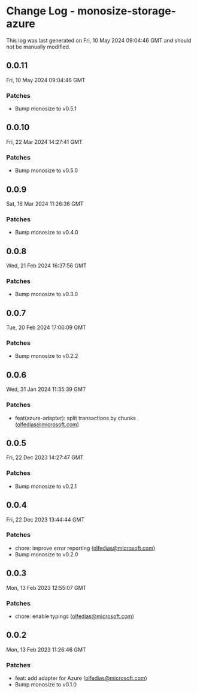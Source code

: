 # Change Log - monosize-storage-azure

This log was last generated on Fri, 10 May 2024 09:04:46 GMT and should not be manually modified.

<!-- Start content -->

## 0.0.11

Fri, 10 May 2024 09:04:46 GMT

### Patches

- Bump monosize to v0.5.1

## 0.0.10

Fri, 22 Mar 2024 14:27:41 GMT

### Patches

- Bump monosize to v0.5.0

## 0.0.9

Sat, 16 Mar 2024 11:26:36 GMT

### Patches

- Bump monosize to v0.4.0

## 0.0.8

Wed, 21 Feb 2024 16:37:56 GMT

### Patches

- Bump monosize to v0.3.0

## 0.0.7

Tue, 20 Feb 2024 17:06:09 GMT

### Patches

- Bump monosize to v0.2.2

## 0.0.6

Wed, 31 Jan 2024 11:35:39 GMT

### Patches

- feat(azure-adapter): split transactions by chunks (olfedias@microsoft.com)

## 0.0.5

Fri, 22 Dec 2023 14:27:47 GMT

### Patches

- Bump monosize to v0.2.1

## 0.0.4

Fri, 22 Dec 2023 13:44:44 GMT

### Patches

- chore: improve error reporting (olfedias@microsoft.com)
- Bump monosize to v0.2.0

## 0.0.3

Mon, 13 Feb 2023 12:55:07 GMT

### Patches

- chore: enable typings (olfedias@microsoft.com)

## 0.0.2

Mon, 13 Feb 2023 11:26:46 GMT

### Patches

- feat: add adapter for Azure (olfedias@microsoft.com)
- Bump monosize to v0.1.0
